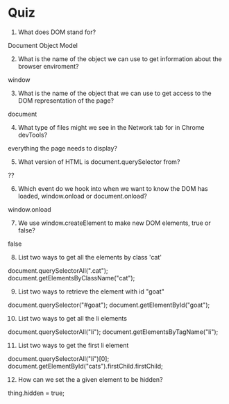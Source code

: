 # Quiz

1. What does DOM stand for?

  Document Object Model

2. What is the name of the object we can use to get information about the browser enviroment?

  window

3. What is the name of the object that we can use to get access to the DOM representation of the page?

  document

4. What type of files might we see in the Network tab for in Chrome devTools?

  everything the page needs to display?

5. What version of HTML is document.querySelector from?

  ??

6. Which event do we hook into when we want to know the DOM has loaded, window.onload or document.onload?

  window.onload

7. We use window.createElement to make new DOM elements, true or false?

  false

8. List two ways to get all the elements by class 'cat'

  document.querySelectorAll(".cat");
  document.getElementsByClassName("cat");

9. List two ways to retrieve the element with id "goat"

  document.querySelector("#goat");
  document.getElementById("goat");

10. List two ways to get all the li elements

  document.querySelectorAll("li");
  document.getElementsByTagName("li");

11. List two ways to get the first li element

  document.querySelectorAll("li")[0];
  document.getElementById("cats").firstChild.firstChild;

12. How can we set the a given element to be hidden?

  thing.hidden = true;
